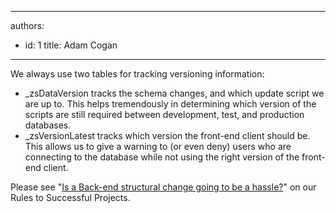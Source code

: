 

---
authors:
  - id: 1
    title: Adam Cogan
---




<span class='intro'> 
  <p>We always use two tables for tracking versioning information&#58;<br></p>
<ul>
    <li>_zsDataVersion tracks the schema changes, and which update script we are up to. This helps tremendously in determining which version of the scripts are still required between development, test, and production databases. </li>
    <li>_zsVersionLatest tracks which version the front-end client should be. This allows us to give a warning to (or even deny) users who are connecting to the database while not using the right version of the front-end client.<br></li>
</ul>

 </span>

<p>Please see &quot;<a href="/_layouts/15/FIXUPREDIRECT.ASPX?WebId=3dfc0e07-e23a-4cbb-aac2-e778b71166a2&amp;TermSetId=07da3ddf-0924-4cd2-a6d4-a4809ae20160&amp;TermId=8c1a4352-348d-48d7-931a-9e6da2b8f8b2">Is a Back-end structural change going to be a hassle?</a>&quot; on our Rules to Successful Projects.​<br></p>


